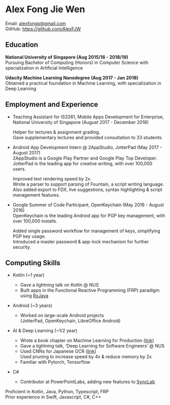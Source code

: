 # Alex Fong Jie Wen

Email: alexfongg@gmail.com  
GitHub: <https://github.com/AlexFJW>  

## Education

__National University of Singapore (Aug 2015/16 - 2018/19)__  
Pursuing Bachelor of Computing (Honors) in Computer Science with specialization in Artificial Intelligence  

__Udacity Machine Learning Nanodegree (Aug 2017 - Jan 2018)__  
Obtained a practical foundation in Machine Learning, with specialization in Deep Learning  

## Employment and Experience

* Teaching Assistant for IS3261, Mobile Apps Development for Enterprise, National University of Singapore (August 2017 - December 2018)  

    Helper for lectures & assignment grading.  
    Gave supplementary lectures and provided consultation to 33 students.  

* Android App Development Intern @ 2AppStudio, JotterPad (May 2017 - August 2017)  
2AppStudio is a Google Play Partner and Google Play Top Developer.  
JotterPad is the leading app for creative writing, with over 100,000 users.  

    Improved text rendering speed by 2x.  
Wrote a parser to support parsing of Fountain, a script writing language.  
Also added export to FDX, live suggestions, syntax highlighting & script management features.  

* Google Summer of Code Participant, OpenKeychain (May 2016 - August 2016)  
OpenKeychain is the leading Android app for PGP key management, with over 100,000 installs.

    Added single password workflow for management of keys, simplifying PGP key usage.  
    Introduced a master password & app-lock mechanism for further security.  

## Computing Skills

* Kotlin (~1 year)  
  - Gave a lightning talk on Kotlin @ NUS  
  - Built apps in the Functional Reactive Programming (FRP) paradigm using [RxJava](https://github.com/ReactiveX/RxJava)
    
    
* Android (~3 years)  
  - Worked on large-scale Android projects  
  (JotterPad, OpenKeychain, LibreOffice Android)


* AI & Deep Learning (~1/2 year)
  - Wrote a book chapter on Machine Learning for Production ([link](https://github.com/se-edu/learningresources/blob/master/contents/ai/ml.md))
  - Gave a lightning talk, 'Deep Learning for Software Engineers' @ NUS
  - Used CNNs for Japanese OCR ([link](https://github.com/alexfjw/jp-ocr-prunned-cnn))  
   Used pruning to increase speed by 4x & reduce memory by 2x 
  - Familiar with Pytorch, Tensorflow


* C#
    - Contributor at PowerPointLabs, adding new features to [SyncLab](https://www.comp.nus.edu.sg/~pptlabs/docs/sync-lab.html)

Proficient in Kotlin, Java, Python, Typescript, FRP  
Prior experience in Swift, Javascript, C#, C++  


